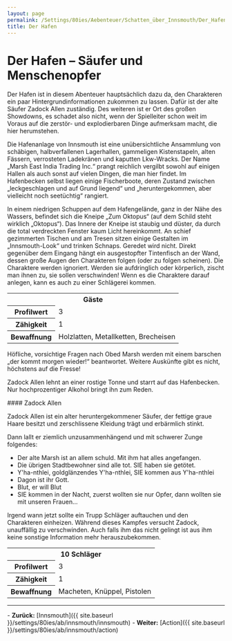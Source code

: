 ```yaml
---
layout: page
permalink: /Settings/80ies/Aebenteuer/Schatten_über_Innsmouth/Der_Hafen
title: Der Hafen 
---
```


# Der Hafen &ndash; Säufer und Menschenopfer

Der Hafen ist in diesem Abenteuer hauptsächlich dazu da, den Charakteren ein paar Hintergrundinformationen zukommen zu lassen. Dafür ist der alte Säufer Zadock Allen zuständig. Des weiteren ist er Ort des großen Showdowns, es schadet also nicht, wenn der Spielleiter schon weit im Voraus auf die zerstör- und explodierbaren Dinge aufmerksam macht, die hier herumstehen.

Die Hafenanlage von Innsmouth ist eine unübersichtliche Ansammlung von schäbigen, halbverfallenen Lagerhallen, gammeligen Kistenstapeln, alten Fässern, verrosteten Ladekränen und kaputten Lkw-Wracks. Der Name &bdquo;Marsh East India Trading Inc.&ldquo; prangt reichlich vergilbt sowohl auf einigen Hallen als auch sonst auf vielen Dingen, die man hier findet. Im Hafenbecken selbst liegen einige Fischerboote, deren Zustand zwischen &bdquo;leckgeschlagen und auf Grund liegend&ldquo; und &bdquo;heruntergekommen, aber vielleicht noch seetüchtig&ldquo; rangiert.

In einem niedrigen Schuppen auf dem Hafengelände, ganz in der Nähe des Wassers, befindet sich die Kneipe &bdquo;Zum Oktopus&ldquo; (auf dem Schild steht wirklich &bdquo;Oktopus&ldquo;). Das Innere der Kneipe ist staubig und düster, da durch die total verdreckten Fenster kaum Licht hereinkommt. An schief gezimmerten Tischen und am Tresen sitzen einige Gestalten im &bdquo;Innsmouth-Look&ldquo; und trinken Schnaps. Geredet wird nicht. Direkt gegenüber dem Eingang hängt ein ausgestopfter Tintenfisch an der Wand, dessen große Augen den Charakteren folgen (oder zu folgen scheinen). Die Charaktere werden ignoriert. Werden sie aufdringlich oder körperlich, zischt man ihnen zu, sie sollen verschwinden! Wenn es die Charaktere darauf anlegen, kann es auch zu einer Schlägerei kommen.

<table>
<tbody>
<tr><th colspan="2">Gäste</th></tr>
<tr><th>Profilwert</th><td>3</td></tr>
<tr><th>Zähigkeit</th><td>1</td></tr>
<tr><th>Bewaffnung</th><td>Holzlatten, Metallketten, Brecheisen</td></tr>
</tbody>
</table>
Höfliche, vorsichtige Fragen nach Obed Marsh werden mit einem barschen &bdquo;der kommt morgen wieder!&ldquo; beantwortet. Weitere Auskünfte gibt es nicht, höchstens auf die Fresse!

Zadock Allen lehnt an einer rostige Tonne und starrt auf das Hafenbecken. Nur hochprozentiger Alkohol bringt ihn zum Reden.

<div class="hinweis">
#### Zadock Allen

Zadock Allen ist ein alter heruntergekommener Säufer, der fettige graue Haare besitzt und zerschlissene Kleidung trägt und erbärmlich stinkt.

</div>
Dann lallt er ziemlich unzusammenhängend und mit schwerer Zunge folgendes:

- Der alte Marsh ist an allem schuld. Mit ihm hat alles angefangen.
- Die übrigen Stadtbewohner sind alle tot. SIE haben sie getötet.
- Y&#39;ha-nthlei, goldglänzendes Y&#39;ha-nthlei, SIE kommen aus Y&#39;ha-nthlei
- Dagon ist ihr Gott.
- Blut, er will Blut
- SIE kommen in der Nacht, zuerst wollten sie nur Opfer, dann wollten sie mit unseren Frauen...

Irgend wann jetzt sollte ein Trupp Schläger auftauchen und den Charakteren einheizen. Während dieses Kampfes versucht Zadock, unauffällig zu verschwinden. Auch falls ihm das nicht gelingt ist aus ihm keine sonstige Information mehr herauszubekommen.

<table>
<tbody>
<tr><th colspan="2">10 Schläger</th></tr>
<tr><th>Profilwert</th><td>3</td></tr>
<tr><th>Zähigkeit</th><td>1</td></tr>
<tr><th>Bewaffnung</th><td>Macheten, Knüppel, Pistolen</td></tr>
</tbody>
</table>

<hr/>
- <strong>Zurück:</strong> [Innsmouth]({{ site.baseurl }}/settings/80ies/ab/innsmouth/innsmouth)
- <strong>Weiter:</strong> [Action]({{ site.baseurl }}/settings/80ies/ab/innsmouth/action)

